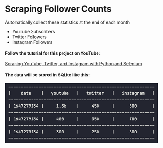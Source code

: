 # Scraping Follower Counts

Automatically collect these statistics at the end of each month:

- YouTube Subscribers
- Twitter Followers
- Instagram Followers

#### Follow the tutorial for this project on YouTube:

[Scraping YouTube, Twitter, and Instagram with Python and Selenium](https://www.youtube.com/watch?v=PzHtVy3VIao)

#### The data will be stored in SQLite like this:

![SQLite data layout](https://github.com/LukePeters/scrape-follower-counts/blob/main/static/sqlite-data-layout.png?raw=true)
